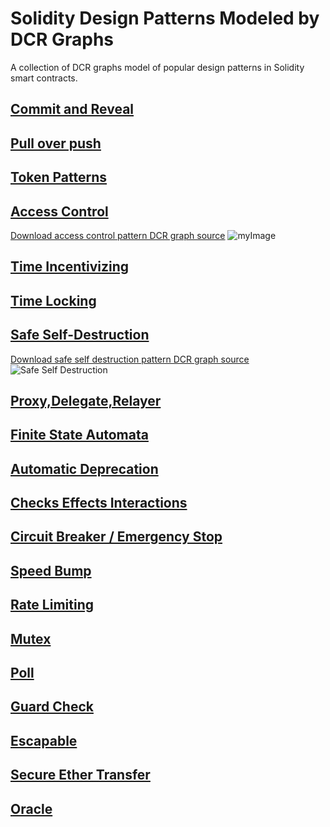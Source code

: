 # Solidity Design Patterns Modeled by DCR Graphs
A collection of DCR graphs model of popular design patterns in Solidity smart contracts.

## [Commit and Reveal](https://github.com/mojtaba-eshghie/SolidityDesignPatternsDCRGraph/blob/main/README.md#commit-reveal)

## [Pull over push](https://github.com/mojtaba-eshghie/SolidityDesignPatternsDCRGraph/blob/main/README.md#pull-over-push)

## [Token Patterns](https://github.com/mojtaba-eshghie/SolidityDesignPatternsDCRGraph/blob/main/README.md#token)

## [Access Control](https://github.com/mojtaba-eshghie/SolidityDesignPatternsDCRGraph/blob/main/README.md#access-control)
[Download access control pattern DCR graph source](https://github.com/mojtaba-eshghie/SolidityDesignPatternsDCRGraph/blob/main/src/access-control.xml)
![myImage](https://github.com/mojtaba-eshghie/SolidityDesignPatternsDCRGraph/blob/main/svg/access-control.svg)

## [Time Incentivizing](https://github.com/mojtaba-eshghie/SolidityDesignPatternsDCRGraph/blob/main/README.md#time-incentivizing)

## [Time Locking](https://github.com/mojtaba-eshghie/SolidityDesignPatternsDCRGraph/blob/main/README.md#time-locking)

## [Safe Self-Destruction](https://github.com/mojtaba-eshghie/SolidityDesignPatternsDCRGraph/blob/main/README.md#safe-self-destruction)
[Download safe self destruction pattern DCR graph source](https://github.com/mojtaba-eshghie/SolidityDesignPatternsDCRGraph/blob/main/src/safe-self-destruction.xml)
![Safe Self Destruction](https://github.com/mojtaba-eshghie/SolidityDesignPatternsDCRGraph/blob/main/svg/safe-self-destruction.svg)

## [Proxy,Delegate,Relayer](https://github.com/mojtaba-eshghie/SolidityDesignPatternsDCRGraph/blob/main/README.md#proxy-delegate-relayer)

## [Finite State Automata](https://github.com/mojtaba-eshghie/SolidityDesignPatternsDCRGraph/blob/main/README.md#fsa)

## [Automatic Deprecation](https://github.com/mojtaba-eshghie/SolidityDesignPatternsDCRGraph/blob/main/README.md#auto-deprecation)

## [Checks Effects Interactions](https://github.com/mojtaba-eshghie/SolidityDesignPatternsDCRGraph/blob/main/README.md#checks-effects-interactions)

## [Circuit Breaker / Emergency Stop](https://github.com/mojtaba-eshghie/SolidityDesignPatternsDCRGraph/blob/main/README.md#circuit-breaker)

## [Speed Bump](https://github.com/mojtaba-eshghie/SolidityDesignPatternsDCRGraph/blob/main/README.md#speed-bump)

## [Rate Limiting](https://github.com/mojtaba-eshghie/SolidityDesignPatternsDCRGraph/blob/main/README.md#rate-limiting)

## [Mutex](https://github.com/mojtaba-eshghie/SolidityDesignPatternsDCRGraph/blob/main/README.md#mutex)

## [Poll](https://github.com/mojtaba-eshghie/SolidityDesignPatternsDCRGraph/blob/main/README.md#poll)

## [Guard Check](https://github.com/mojtaba-eshghie/SolidityDesignPatternsDCRGraph/blob/main/README.md#guard-check)

## [Escapable](https://github.com/mojtaba-eshghie/SolidityDesignPatternsDCRGraph/blob/main/README.md#escapable)

## [Secure Ether Transfer](https://github.com/mojtaba-eshghie/SolidityDesignPatternsDCRGraph/blob/main/README.md#secure-ether-transfer)

## [Oracle](https://github.com/mojtaba-eshghie/SolidityDesignPatternsDCRGraph/blob/main/README.md#oracle)



